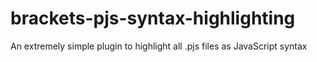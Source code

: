brackets-pjs-syntax-highlighting
================================

An extremely simple plugin to highlight all .pjs files as JavaScript syntax
